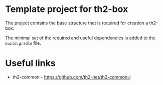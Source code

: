# Template project for th2-box

The project contains the base structure that is required for creation a th2-box.

The minimal set of the required and useful dependencies is added to the `build.gradle` file.

# Useful links

+ th2-common - https://github.com/th2-net/th2-common-j